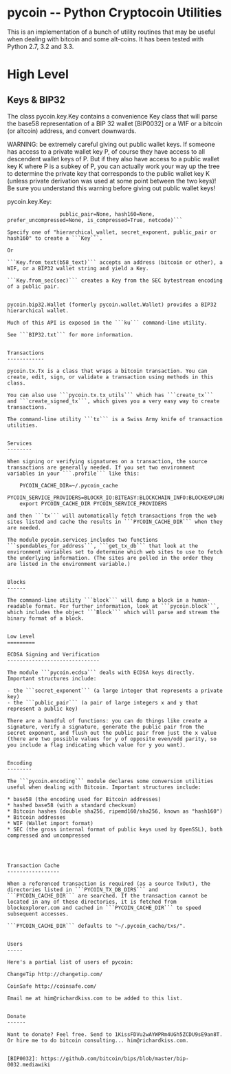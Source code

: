 pycoin -- Python Cryptocoin Utilities
=====================================

This is an implementation of a bunch of utility routines that may be useful when dealing with bitcoin and some alt-coins. It has been tested with Python 2.7, 3.2 and 3.3.


High Level
==========

Keys & BIP32
------------

The class pycoin.key.Key contains a convenience Key class that will parse the base58 representation of a BIP 32 wallet [BIP0032] or a WIF or a bitcoin (or altcoin) address, and convert downwards.

WARNING: be extremely careful giving out public wallet keys. If someone has access to a private wallet key P, of course they have access to all descendent wallet keys of P. But if they also have access to a public wallet key K where P is a subkey of P, you can actually work your way up the tree to determine the private key that corresponds to the public wallet key K (unless private derivation was used at some point between the two keys)! Be sure you understand this warning before giving out public wallet keys!

pycoin.key.Key:

```Key(hierarchical_wallet=None, secret_exponent=None,
                 public_pair=None, hash160=None, prefer_uncompressed=None, is_compressed=True, netcode)```

Specify one of "hierarchical_wallet, secret_exponent, public_pair or hash160" to create a ```Key```.

Or

```Key.from_text(b58_text)``` accepts an address (bitcoin or other), a WIF, or a BIP32 wallet string and yield a Key.

```Key.from_sec(sec)``` creates a Key from the SEC bytestream encoding of a public pair.


pycoin.bip32.Wallet (formerly pycoin.wallet.Wallet) provides a BIP32 hierarchical wallet.

Much of this API is exposed in the ```ku``` command-line utility.

See ```BIP32.txt``` for more information.


Transactions
------------

pycoin.tx.Tx is a class that wraps a bitcoin transaction. You can create, edit, sign, or validate a transaction using methods in this class.

You can also use ```pycoin.tx.tx_utils``` which has ```create_tx``` and ```create_signed_tx```, which gives you a very easy way to create transactions.

The command-line utility ```tx``` is a Swiss Army knife of transaction utilities.


Services
--------

When signing or verifying signatures on a transaction, the source transactions are generally needed. If you set two environment variables in your ```.profile``` like this:

    PYCOIN_CACHE_DIR=~/.pycoin_cache
    PYCOIN_SERVICE_PROVIDERS=BLOCKR_IO:BITEASY:BLOCKCHAIN_INFO:BLOCKEXPLORER
    export PYCOIN_CACHE_DIR PYCOIN_SERVICE_PROVIDERS

and then ```tx``` will automatically fetch transactions from the web sites listed and cache the results in ```PYCOIN_CACHE_DIR``` when they are needed.

The module pycoin.services includes two functions ```spendables_for_address```, ```get_tx_db``` that look at the environment variables set to determine which web sites to use to fetch the underlying information. (The sites are polled in the order they are listed in the environment variable.)


Blocks
------

The command-line utility ```block``` will dump a block in a human-readable format. For further information, look at ```pycoin.block```, which includes the object ```Block``` which will parse and stream the binary format of a block.


Low Level
=========

ECDSA Signing and Verification
------------------------------

The module ```pycoin.ecdsa``` deals with ECDSA keys directly. Important structures include:

- the ```secret_exponent``` (a large integer that represents a private key)
- the ```public_pair``` (a pair of large integers x and y that represent a public key)

There are a handful of functions: you can do things like create a signature, verify a signature, generate the public pair from the secret exponent, and flush out the public pair from just the x value (there are two possible values for y of opposite even/odd parity, so you include a flag indicating which value for y you want).


Encoding
--------

The ```pycoin.encoding``` module declares some conversion utilities useful when dealing with Bitcoin. Important structures include:

* base58 (the encoding used for Bitcoin addresses)
* hashed base58 (with a standard checksum)
* Bitcoin hashes (double sha256, ripemd160/sha256, known as "hash160")
* Bitcoin addresses
* WIF (Wallet import format)
* SEC (the gross internal format of public keys used by OpenSSL), both compressed and uncompressed




Transaction Cache
-----------------

When a referenced transaction is required (as a source TxOut), the directories listed in ```PYCOIN_TX_DB_DIRS``` and ```PYCOIN_CACHE_DIR``` are searched. If the transaction cannot be located in any of these directories, it is fetched from blockexplorer.com and cached in ```PYCOIN_CACHE_DIR``` to speed subsequent accesses.

```PYCOIN_CACHE_DIR``` defaults to "~/.pycoin_cache/txs/".


Users
-----

Here's a partial list of users of pycoin:

ChangeTip http://changetip.com/

CoinSafe http://coinsafe.com/

Email me at him@richardkiss.com to be added to this list.


Donate
------

Want to donate? Feel free. Send to 1KissFDVu2wAYWPRm4UGh5ZCDU9sE9an8T.
Or hire me to do bitcoin consulting... him@richardkiss.com.


[BIP0032]: https://github.com/bitcoin/bips/blob/master/bip-0032.mediawiki
